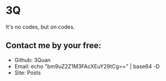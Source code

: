 # 3Q
It's no codes, but on codes.

## Contact me by your free:
- Github: 3Quan
- Email: echo "bm9uZ2Z1M3FAcXEuY29tCg==" | base64 -D
- Site: Posts
